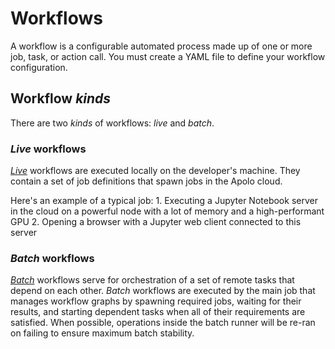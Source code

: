 # Workflows

A workflow is a configurable automated process made up of one or more job, task, or action call. You must create a YAML file to define your workflow configuration.

## Workflow _kinds_

There are two _kinds_ of workflows: _live_ and _batch_.

### _Live_ workflows

[_Live_](workflow-syntax/live-workflow-syntax/#live-workflow) workflows are executed locally on the developer's machine. They contain a set of job definitions that spawn jobs in the Apolo cloud.

Here's an example of a typical job: 1. Executing a Jupyter Notebook server in the cloud on a powerful node with a lot of memory and a high-performant GPU 2. Opening a browser with a Jupyter web client connected to this server

### _Batch_ workflows

[_Batch_](workflow-syntax/batch-workflow-syntax/) workflows serve for orchestration of a set of remote tasks that depend on each other. _Batch_ workflows are executed by the main job that manages workflow graphs by spawning required jobs, waiting for their results, and starting dependent tasks when all of their requirements are satisfied. When possible, operations inside the batch runner will be re-ran on failing to ensure maximum batch stability.
